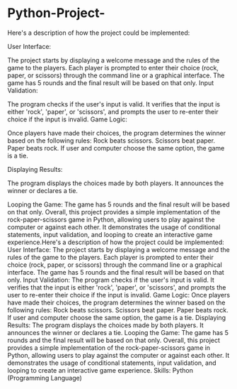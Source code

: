 # Python-Project-
Here's a description of how the project could be implemented:

User Interface:

The project starts by displaying a welcome message and the rules of the game to the players.
Each player is prompted to enter their choice (rock, paper, or scissors) through the command line or a graphical interface.
The game has 5 rounds and the final result will be based on that only.
Input Validation:

The program checks if the user's input is valid. It verifies that the input is either 'rock', 'paper', or 'scissors', and prompts the user to re-enter their choice if the input is invalid.
Game Logic:

Once players have made their choices, the program determines the winner based on the following rules:
Rock beats scissors.
Scissors beat paper.
Paper beats rock.
If user and computer choose the same option, the game is a tie.

Displaying Results:

The program displays the choices made by both players.
It announces the winner or declares a tie.

Looping the Game:
The game has 5 rounds and the final result will be based on that only.
Overall, this project provides a simple implementation of the rock-paper-scissors game in Python, allowing users to play against the computer or against each other. It demonstrates the usage of conditional statements, input validation, and looping to create an interactive game experience.Here's a description of how the project could be implemented: User Interface: The project starts by displaying a welcome message and the rules of the game to the players. Each player is prompted to enter their choice (rock, paper, or scissors) through the command line or a graphical interface. The game has 5 rounds and the final result will be based on that only. Input Validation: The program checks if the user's input is valid. It verifies that the input is either 'rock', 'paper', or 'scissors', and prompts the user to re-enter their choice if the input is invalid. Game Logic: Once players have made their choices, the program determines the winner based on the following rules: Rock beats scissors. Scissors beat paper. Paper beats rock. If user and computer choose the same option, the game is a tie. Displaying Results: The program displays the choices made by both players. It announces the winner or declares a tie. Looping the Game: The game has 5 rounds and the final result will be based on that only. Overall, this project provides a simple implementation of the rock-paper-scissors game in Python, allowing users to play against the computer or against each other. It demonstrates the usage of conditional statements, input validation, and looping to create an interactive game experience.
Skills: Python (Programming Language)
